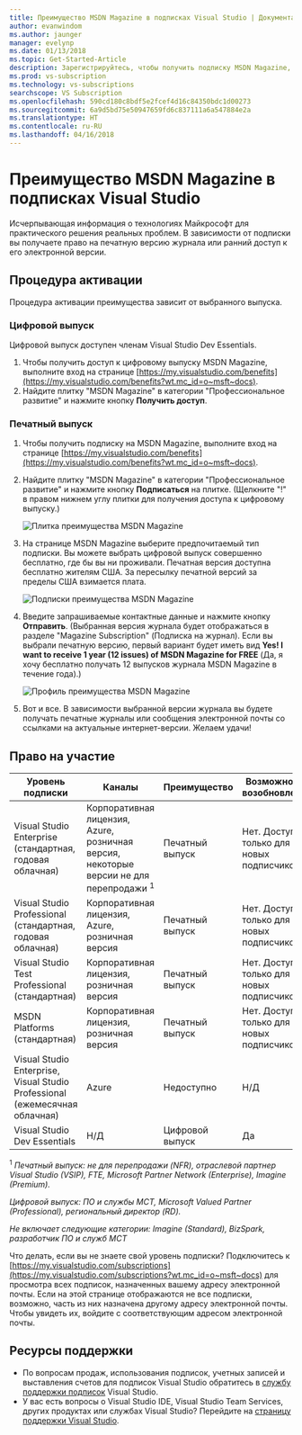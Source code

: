 ```yaml
---
title: Преимущество MSDN Magazine в подписках Visual Studio | Документация Майкрософт
author: evanwindom
ms.author: jaunger
manager: evelynp
ms.date: 01/13/2018
ms.topic: Get-Started-Article
description: Зарегистрируйтесь, чтобы получить подписку MSDN Magazine, входящую в состав вашей подписки Visual Studio.
ms.prod: vs-subscription
ms.technology: vs-subscriptions
searchscope: VS Subscription
ms.openlocfilehash: 590cd180c8bdf5e2fcef4d16c84350bdc1d00273
ms.sourcegitcommit: 6a9d5bd75e50947659fd6c837111a6a547884e2a
ms.translationtype: HT
ms.contentlocale: ru-RU
ms.lasthandoff: 04/16/2018
---
```

# <a name="the-msdn-magazine-benefit-in-visual-studio-subscriptions"></a>Преимущество MSDN Magazine в подписках Visual Studio

Исчерпывающая информация о технологиях Майкрософт для практического решения реальных проблем.  В зависимости от подписки вы получаете право на печатную версию журнала или ранний доступ к его электронной версии.  


## <a name="activation-steps"></a>Процедура активации
Процедура активации преимущества зависит от выбранного выпуска.  

### <a name="digital-edition"></a>Цифровой выпуск
Цифровой выпуск доступен членам Visual Studio Dev Essentials.  

1.  Чтобы получить доступ к цифровому выпуску MSDN Magazine, выполните вход на странице [https://my.visualstudio.com/benefits](https://my.visualstudio.com/benefits?wt.mc_id=o~msft~docs).
2.  Найдите плитку "MSDN Magazine" в категории "Профессиональное развитие" и нажмите кнопку **Получить доступ**.

### <a name="printed-edition"></a>Печатный выпуск
1.  Чтобы получить подписку на MSDN Magazine, выполните вход на странице [https://my.visualstudio.com/benefits](https://my.visualstudio.com/benefits?wt.mc_id=o~msft~docs).
2.  Найдите плитку "MSDN Magazine" в категории "Профессиональное развитие" и нажмите кнопку **Подписаться** на плитке. (Щелкните "!" в правом нижнем углу плитки для получения доступа к цифровому выпуску.)

    ![Плитка преимущества MSDN Magazine](_img\vs-msdn\vs-msdn-tile.png)


3.  На странице MSDN Magazine выберите предпочитаемый тип подписки.  Вы можете выбрать цифровой выпуск совершенно бесплатно, где бы вы ни проживали.  Печатная версия доступна бесплатно жителям США.  За пересылку печатной версий за пределы США взимается плата.  

    ![Подписки преимущества MSDN Magazine](_img\vs-msdn\vs-msdn-subs-page-resized.png)

4.  Введите запрашиваемые контактные данные и нажмите кнопку **Отправить**.  (Выбранная версия журнала будет отображаться в разделе "Magazine Subscription" (Подписка на журнал).  Если вы выбрали печатную версию, первый вариант будет иметь вид **Yes!  I want to receive 1 year (12 issues) of MSDN Magazine for FREE** (Да, я хочу бесплатно получать 12 выпусков журнала MSDN Magazine в течение года).)

    ![Профиль преимущества MSDN Magazine](_img\vs-msdn\vs-msdn-profile.png)

5.  Вот и все.  В зависимости выбранной версии журнала вы будете получать печатные журналы или сообщения электронной почты со ссылками на актуальные интернет-версии.  Желаем удачи!

## <a name="eligibility"></a>Право на участие
| Уровень подписки                                                 |     Каналы                                            | Преимущество                                                          | Возможность возобновления    |
|--------------------------------------------------------------------|---------------------------------------------------------|------------------------------------------------------------------|---------------|
| Visual Studio Enterprise (стандартная, годовая облачная)   | Корпоративная лицензия, Azure, розничная версия, некоторые версии не для перепродажи <sup>1</sup> |Печатный выпуск       |  Нет.  Доступно только для новых подписчиков          |
| Visual Studio Professional (стандартная, годовая облачная) | Корпоративная лицензия, Azure, розничная версия                                       | Печатный выпуск                                                            |Нет.  Доступно только для новых подписчиков         |
| Visual Studio Test Professional (стандартная)                         | Корпоративная лицензия, розничная версия                                              | Печатный выпуск                                             |  Нет.  Доступно только для новых подписчиков         |
| MSDN Platforms (стандартная)                                          | Корпоративная лицензия, розничная версия                                              | Печатный выпуск                                              | Нет.  Доступно только для новых подписчиков         |
|Visual Studio Enterprise, Visual Studio Professional (ежемесячная облачная)   | Azure |Недоступно      |  Н/Д         |
|Visual Studio Dev Essentials| Н/Д |Цифровой выпуск       |  Да|

<sup>1</sup> *Печатный выпуск: не для перепродажи (NFR), отраслевой партнер Visual Studio (VSIP), FTE, Microsoft Partner Network (Enterprise), Imagine (Premium).*  

*Цифровой выпуск: ПО и службы MCT, Microsoft Valued Partner (Professional), региональный директор (RD).*

*Не включает следующие категории: Imagine (Standard), BizSpark, разработчик ПО и служб MCT*


Что делать, если вы не знаете свой уровень подписки?  Подключитесь к [https://my.visualstudio.com/subscriptions](https://my.visualstudio.com/subscriptions?wt.mc_id=o~msft~docs) для просмотра всех подписок, назначенных вашему адресу электронной почты. Если на этой странице отображаются не все подписки, возможно, часть из них назначена другому адресу электронной почты.  Чтобы увидеть их, войдите с соответствующим адресом электронной почты. 

## <a name="support-resources"></a>Ресурсы поддержки
-  По вопросам продаж, использования подписок, учетных записей и выставления счетов для подписок Visual Studio обратитесь в [службу поддержки подписок](https://www.visualstudio.com/subscriptions/support/) Visual Studio.
-  У вас есть вопросы о Visual Studio IDE, Visual Studio Team Services, других продуктах или службах Visual Studio?  Перейдите на [страницу поддержки Visual Studio](https://www.visualstudio.com/support/). 